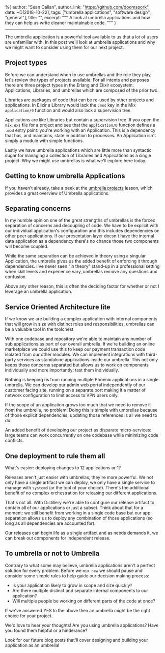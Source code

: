 %{
  author: "Sean Callan",
  author_link: "https://github.com/doomspork",
  date: ~D[2018-10-22],
  tags: ["umbrella applications", "software design", "general"],
  title: "",
  excerpt: """
  A look at umbrella applications and how they can help us write cleaner maintainable code.
  """
}

---

The umbrella application is a powerful tool available to us that a lot of users are unfamiliar with.
In this post we'll look at umbrella applications and why we might want to consider using them for our next project.

## Project types

Before we can understand when to use umbrellas and the role they play, let's review the types of projects available.
For all intents and purposes there are three project types in the Erlang and Elixir ecosystem: Applications, Libraries, and umbrellas which are composed of the prior two.

Libraries are packages of code that can be re-used by other projects and applications.
In Elixir a Library would lack the `:mod` key in the Mix `application/0` function and would also lack a supervision tree.

Applications are like Libraries but contain a supervision tree.
If you open the `mix.exs` file for a project and see that the `application/0` function defines a `:mod` entry point: you're working with an Application.
This is a dependency that has, and maintains, state in addition to processes.
An Application isn't simply a module with simple functions.

Lastly we have umbrella applications which are little more than syntactic sugar for managing a collection of Libraries and Applications as a single project.
Why we might use umbrellas is what we'll explore here today.

## Getting to know umbrella Applications

If you haven't already, take a peek at the [umbrella projects](/en/lessons/advanced/umbrella-projects/) lesson, which provides a great overview of Umbrella applications.

## Separating concerns

In my humble opinion one of the great strengths of umbrellas is the forced separation of concerns and decoupling of code.
We have to be explicit with our individual application's configuration and this includes dependencies on other peer applications.
If our presentation layer doesn't have the internal data application as a dependency there's no chance those two components will become coupled.

While the same separation can be achieved in theory using a singular Application, the umbrella gives us the added benefit of enforcing it through dependencies.
I've never seen "in theory" stand-up in a professional setting when skill levels and experience vary, umbrellas remove any questions and confusion.

Above any other reason, this is often the deciding factor for whether or not I leverage an umbrella application.

## Service Oriented Architecture lite

If we know we are building a complex application with internal components that will grow in size with distinct roles and responsibilities, umbrellas can be a valuable tool in the toolchest.

With one codebase and repository we're able to maintain any number of sub applications as part of our overall umbrella.
If we're building an online marketplace we could use this to keep our payment transaction code isolated from our other modules.
We can implement integrations with third-party services as standalone applications inside our umbrella.
This not only keeps those concerns separated but allows us to work on components individually and more importantly: test them individually.

Nothing is keeping us from running multiple Phoenix applications in a single umbrella.
We can develop our admin web portal independently of our customer facing site, running on a separate port making it a matter of network configuration to limit access to VPN users only.

If the scope of an application grows too much that we need to remove it from the umbrella, no problem!
Doing this is simple with umbrellas because of those explicit dependencies, updating those references is all we need to do.

An added benefit of developing our project as disparate micro-services: large teams can work concurrently on one codebase while minimizing code conflicts.

## One deployment to rule them all

What's easier: deploying changes to 12 applications or 1?

Releases aren't just easier with umbrellas, they're more powerful.
We not only have a single artifact we can deploy, we only have a single service to manage with `systemd` (or the tool of your choice).
There's the additional benefit of no complex orchestration for releasing our different applications.

That's not all.  With Distillery we're able to configure our release artifact to contain all of our applications or just a subset.
Think about that for a moment: we still benefit from working in a single code base but our app separation allows us to deploy any combination of those applications (so long as all dependencies are accounted for).

Our releases can begin life as a single artifact and as needs demands it, we can break out components for independent release.

## To umbrella or not to Umbrella

Contrary to what some may believe, umbrella applications aren't a perfect solution for every problem.
Before we `mix new` we should pause and consider some simple rules to help guide our decision making process:

- Is your application likely to grow in scope and size quickly?
- Are there multiple distinct and separate internal components to our application?
- Will multiple people be working on different parts of the code at once?

If we've answered YES to the above then an umbrella might be the right choice for your project.

We'd love to hear your thoughts!
Are you using umbrella applications?
Have you found them helpful or a hinderance?

Look for our future blog posts that'll cover designing and building your application as an umbrella!
